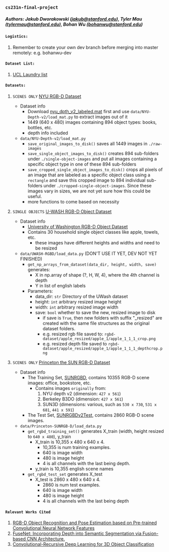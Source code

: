 ### `cs231n-final-project`
##### Authors: Jakub Dworakowski (jakub@stanford.edu), Tyler Mau (tylermau@stanford.edu), Bohan Wu (bohanwu@stanford.edu)

#### `Logistics:`
1. Remember to create your own dev branch before merging into master remotely: e.g. bohanwu-dev

#### `Dataset List:`
1. [UCL Laundry list](http://www0.cs.ucl.ac.uk/staff/M.Firman/RGBDdatasets/)

#### `Datasets:`
1. `SCENES ONLY` [NYU RGB-D Dataset](http://cs.nyu.edu/~silberman/datasets/nyu_depth_v2.html) 
    * Dataset info
        * Download [nyu_dpth_v2_labeled.mat](http://horatio.cs.nyu.edu/mit/silberman/nyu_depth_v2/nyu_depth_v2_labeled.mat) first and use `data/NYU-Depth-v2/load_mat.py` to extract images out of it 
        * 1449 (640 x 480) images containing 894 object types: books, bottles, etc.
        * depth info included
    * `data/NYU-Depth-v2/load_mat.py`
        * `save_original_images_to_disk()` saves all 1449 images in `./raw-images`
        * `save_single_object_images_to_disk()` creates 894 sub-folders under `./single-object-images` and put all images containing a specific object type in one of these 894 sub-folders
        * `save_cropped_single_object_images_to_disk()` crops all pixels of an image that are labeled as a specific object class using a `rectangle` and save this cropped image to 894 individual sub-folders under `./cropped-single-object-images`. Since these images vary in sizes, we are not yet sure how this could be useful. 
        * more functions to come based on necessity
2. `SINGLE OBJECTS` [U-WASH RGB-D Object Dataset](https://rgbd-dataset.cs.washington.edu/dataset/) 
    * Dataset info
        * [University of Washington RGB-D Object Dataset](https://rgbd-dataset.cs.washington.edu/dataset/rgbd-dataset/rgbd-dataset.tar)
        * Contains 30 household single object classes like apple, towels, etc.
            * these images have different heights and widths and need to be resized
    * `data/UWASH-RGBD/load_data.py` (DON'T USE IT YET, DEV NOT YET FINISHED)
        * `get_np_arrays_from_dataset(data_dir, height, width, save)` generates:
            * X in np.array of shape (?, H, W, 4), where the 4th channel is depth
            * Y in list of english labels
        * Parameters:
            * data_dir: `str` Directory of the UWash dataset
            * height: `int` arbitrary resized image height
            * width: `int` arbitrary resized image width
            * save: `bool` whether to save the new, resized image to disk
                * if save is `True`, then new folders with suffix "_resized" are created with the same file structures as the original dataset folders.
                * e.g. resized rgb file saved to: `rgbd-dataset/apple_resized/apple_1/apple_1_1_1_crop.png`
                * e.g. resized depth file saved to `rgbd-dataset/apple_resized/apple_1/apple_1_1_1_depthcrop.png`
          
3. `SCENES ONLY` [Princeton the SUN RGB-D Dataset](http://rgbd.cs.princeton.edu/challenge.html)
    * Dataset info
        * The Training Set, [SUNRGBD](http://rgbd.cs.princeton.edu/data/SUNRGBD.zip), contains 10355 RGB-D scene images: office, bookstore, etc.
            * Contains images `originally` from:
                1. NYU depth v2 (dimension: `427 x 561`)
                2. Berkeley B3DO (dimension: `427 x 561`)
                3. SUN3D (dimensions: various, such as `530 x 730`, `531 x 681`, `441 x 591`)
        * The Test Set, [SUNRGBDv2Test](http://rgbd.cs.princeton.edu/data/LSUN/SUNRGBDLSUNTest.zip), contains 2860 RGB-D scene images.
    * `data/Princeton-SUNRGB-D/load_data.py`
        * `get_rgbd_training_set()` generates X_train (width, height resized to `640 x 480`), y_train
            * X_train is 10,355 x 480 x 640 x 4. 
                * 10,355 is num training examples.
                * 640 is image width
                * 480 is image height
                * 4 is all channels with the last being depth. 
            * y_train is 10,355 english scene names
        * `get_rgbd_test_set` generates X_test
            * X_test is 2860 x 480 x 640 x 4. 
                * 2860 is num test examples.
                * 640 is image width
                * 480 is image height
                * 4 is all channels with the last being depth

#### `Relevant Works Cited` 
1. [RGB-D Object Recognition and Pose Estimation based on Pre-trained Convolutional Neural Network Features](https://pdfs.semanticscholar.org/efa3/e8826aab1a79d05b1f3ab55b277c0120a092.pdf)
2. [FuseNet: Incorporating Depth into Semantic Segmentation via Fusion-based CNN Architecture.](http://vision.in.tum.de/_media/spezial/bib/hazirbasma2016fusenet.pdf)
3. [Convolutional-Recursive Deep Learning for 3D Object Classification](https://papers.nips.cc/paper/4773-convolutional-recursive-deep-learning-for-3d-object-classification.pdf)

     